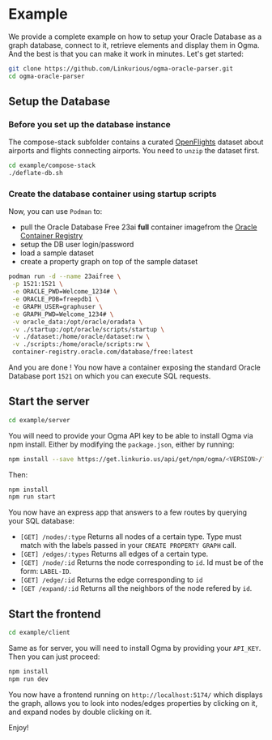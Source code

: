 # Example

We provide a complete example on how to setup your Oracle Database as a graph database, connect to it, retrieve elements and display them in Ogma. And the best is that you can make it work in minutes.
Let's get started:

```sh
git clone https://github.com/Linkurious/ogma-oracle-parser.git
cd ogma-oracle-parser
```

## Setup the Database

### Before you set up the database instance

The compose-stack subfolder contains a curated [OpenFlights](https://openflights.org/) dataset about airports and flights connecting airports. You need to `unzip` the dataset first.

```sh
cd example/compose-stack
./deflate-db.sh
```

### Create the database container using startup scripts

Now, you can use `Podman` to:

- pull the Oracle Database Free 23ai **full** container imagefrom the [Oracle Container Registry](https://container-registry.oracle.com/)
- setup the DB user login/password
- load a sample dataset
- create a property graph on top of the sample dataset

```sh
podman run -d --name 23aifree \
 -p 1521:1521 \
 -e ORACLE_PWD=Welcome_1234# \
 -e ORACLE_PDB=freepdb1 \
 -e GRAPH_USER=graphuser \
 -e GRAPH_PWD=Welcome_1234# \
 -v oracle_data:/opt/oracle/oradata \
 -v ./startup:/opt/oracle/scripts/startup \
 -v ./dataset:/home/oracle/dataset:rw \
 -v ./scripts:/home/oracle/scripts:rw \
 container-registry.oracle.com/database/free:latest
```

And you are done ! You now have a container exposing the standard Oracle Database port `1521` on which you can execute SQL requests.

## Start the server

```sh
cd example/server
```

You will need to provide your Ogma API key to be able to install Ogma via npm install.
Either by modifying the `package.json`, either by running:

```sh
npm install --save https://get.linkurio.us/api/get/npm/ogma/<VERSION>/?secret=<YOUR_API_KEY>
```

Then:

```sh
npm install
npm run start
```

You now have an express app that answers to a few routes by querying your SQL database:

- `[GET] /nodes/:type` Returns all nodes of a certain type. Type must match with the labels passed in your `CREATE PROPERTY GRAPH` call.
- `[GET] /edges/:types` Returns all edges of a certain type.
- `[GET] /node/:id` Returns the node corresponding to `id`. Id must be of the form: `LABEL-ID`.
- `[GET] /edge/:id` Returns the edge corresponding to `id`
- `[GET /expand/:id` Returns all the neighbors of the node refered by `id`.

## Start the frontend

```sh
cd example/client
```

Same as for server, you will need to install Ogma by providing your `API_KEY`. Then you can just proceed:

```sh
npm install
npm run dev
```

You now have a frontend running on `http://localhost:5174/` which displays the graph, allows you to look into nodes/edges properties by clicking on it, and expand nodes by double clicking on it.

Enjoy!
